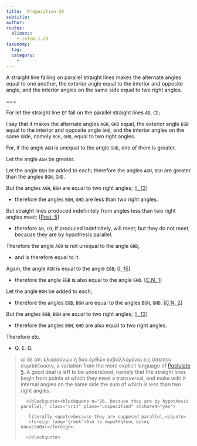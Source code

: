 ```yaml
---
title:  Proposition 29
subtitle:
author:
routes:
  aliases:
    - /elem.1.29
taxonomy:
  tag:
  category:
    -
---
```


A straight line falling on parallel straight lines makes the alternate angles equal to one another, the exterior angle equal to the interior and opposite angle, and the interior angles on the same side equal to two right angles. <lb n="5"/>

===

For let the straight line `EF` fall on the parallel straight lines `AB`, `CD`;

I say that it makes the alternate angles `AGH`, `GHD` equal, the exterior angle `EGB` equal to the interior and opposite angle `GHD`, and the interior angles on the same <lb n="10"/>side, namely `BGH`, `GHD`, equal to two right angles.

For, if the angle `AGH` is unequal to the angle `GHD`, one of them is greater.

Let the angle `AGH` be greater. <lb n="15"/>

Let the angle `BGH` be added to each; therefore the angles `AGH`, `BGH` are greater than the angles `BGH`, `GHD`. <pb n="312"/><lb n="20"/>

But the angles `AGH`, `BGH` are equal to two right angles; [<a href="/elem.1.13">I. 13</a>] 

- therefore the angles `BGH`, `GHD` are less than two right angles.

But straight lines produced indefinitely from angles less than two right angles meet; [<a href="/elem.1.post.5">Post. 5</a>] <lb n="25"/>

- therefore `AB`, `CD`, if produced indefinitely, will meet; but they do not meet, because they are by hypothesis parallel.

Therefore the angle `AGH` is not unequal to the angle `GHD`, 

- and is therefore equal to it.

<!-- <lb n="30"/> -->

Again, the angle `AGH` is equal to the angle `EGB`; [<a href="/elem.1.15">I. 15</a>] 

- therefore the angle `EGB` is also equal to the angle `GHD`. [<a href="/elem.1.c.n.1">C.N. 1</a>]

Let the angle `BGH` be added to each; 

- therefore the angles `EGB`, `BGH` are equal to the <lb n="35"/>angles `BGH`, `GHD`. [<a href="/elem.1.c.n.2">C.N. 2</a>]

But the angles `EGB`, `BGH` are equal to two right angles; [<a href="/elem.1.13">I. 13</a>] 

- therefore the angles `BGH`, `GHD` are also equal to two right angles.

Therefore etc.

- Q. E. D.

<blockquote n="23. straight lines produced indefinitely from angles less than two right angles," class="crit" place="unspecified" anchored="yes">

<foreign lang="greek">αἰ δὲ ἀπ: ὲλασσόνων ἢ δύο ὀρθῶν ἐκβαλλόμεναι εἰς ἄπειπον συμπίπτουσιν</foreign>, a variation from the more explicit language of <a href="/elem.1.post.5">Postulate 5</a>. A good deal is left to be understood, namely that the straight lines begin from points at which they meet a transversal, and make with it internal angles on the same side the sum of which is less than two right angles.

      </blockquote><blockquote n="26. because they are by hypothesis parallel," class="crit" place="unspecified" anchored="yes">

       literally <quote>because they are supposed parallel,</quote>
       <foreign lang="greek">διὰ τὸ παραλλήλους αὐτὰς ὑποκεῖσθαι</foreign>.

      </blockquote>

